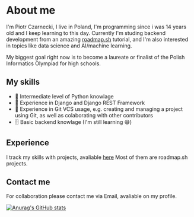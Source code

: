 # About me
I'm Piotr Czarnecki, I live in Poland, I'm programming since i was 14 years old and I keep learning to this day.
Currently I'm studing backend development from an amazing [roadmap.sh](https://roadmap.sh/backend) tutorial, and I'm also interested in topics like data science and AI/machine learning.

My biggest goal right now is to become a laureate or finalist of the Polish Informatics Olympiad for high schools.

## My skills
- 🐍 Intermediate level of Python knowlage
- 🤠 Experience in Django and Django REST Framework
- 📁 Experience in Git VCS usage, e.g. creating and managing a project using Git, as well as colaborating with other contributors
- 🗄️ Basic backend knowlage (I'm still learning 😅)

## Experience
I track my skills with projects, avaliable [here](https://github.com/piotr-czarnecki07?tab=repositories)
Most of them are roadmap.sh projects.

## Contact me
For collaboration please contact me via Email, avaliable on my profile.

[![Anurag's GitHub stats](https://github-readme-stats.vercel.app/api?username=piotr-czarnecki07)](https://github.com/anuraghazra/github-readme-stats)
